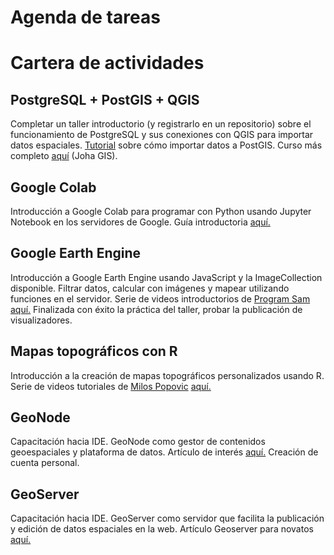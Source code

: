 # Agenda de tareas
# Cartera de actividades
## PostgreSQL + PostGIS + QGIS
Completar un taller introductorio (y registrarlo en un repositorio) sobre el funcionamiento de PostgreSQL y sus conexiones con QGIS para importar datos espaciales. [Tutorial](https://johagis.com/importacion-masiva-postgis) sobre cómo importar datos a PostGIS. Curso más completo [aquí](https://johagis.com/curso-postgresql-postgis-para-aplicaciones-gis) (Joha GIS).

## Google Colab
Introducción a Google Colab para programar con Python usando Jupyter Notebook en los servidores de Google. Guía introductoria [aquí.](https://www.youtube.com/watch?v=8VFYs3Ot_aA)

## Google Earth Engine
Introducción a Google Earth Engine usando JavaScript y la ImageCollection disponible. Filtrar datos, calcular con imágenes y mapear utilizando funciones en el servidor. Serie de videos introductorios de [Program Sam](https://www.youtube.com/@ProgramSam) [aquí.](https://www.youtube.com/playlist?list=PLivRXhCUgrZpCR3iSByLYdd_VwFv-3mfs) Finalizada con éxito la práctica del taller, probar la publicación de visualizadores.

## Mapas topográficos con R
Introducción a la creación de mapas topográficos personalizados usando R. Serie de videos tutoriales de [Milos Popovic](https://www.linkedin.com/in/milos-popovic-phd-89778117/) [aquí.](https://www.youtube.com/watch?v=y_Kzg24Ciuo)

## GeoNode
Capacitación hacia IDE. GeoNode como gestor de contenidos geoespaciales y plataforma de datos. Artículo de interés [aquí.](https://mappinggis.com/2017/03/geonode-que-es/) Creación de cuenta personal.

## GeoServer
Capacitación hacia IDE. GeoServer como servidor que facilita la publicación y edición de datos espaciales en la web. Artículo Geoserver para novatos [aquí.](https://mappinggis.com/2022/06/geoserver-para-novatos/)
